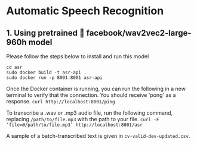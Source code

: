 # Automatic Speech Recognition

## 1. Using pretrained 🤗 facebook/wav2vec2-large-960h model
Please follow the steps below to install and run this model
```
cd asr
sudo docker build -t asr-api .
sudo docker run -p 8001:8001 asr-api
```
Once the Docker container is running, you can run the following in a new terminal to verify that the connection. You should receive 'pong' as a response.
`curl http://localhost:8001/ping`

To transcribe a .wav or .mp3 audio file, run the following command, replacing `/path/to/file.mp3` with the path to your file.
`curl -F ‘file=@/path/to/file.mp3’ http://localhost:8001/asr`

A sample of a batch-transcribed text is given in `cv-valid-dev-updated.csv`.